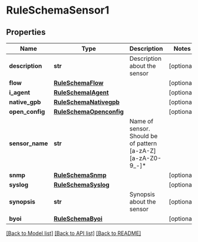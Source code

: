# RuleSchemaSensor1

## Properties
Name | Type | Description | Notes
------------ | ------------- | ------------- | -------------
**description** | **str** | Description about the sensor | [optional] 
**flow** | [**RuleSchemaFlow**](RuleSchemaFlow.md) |  | [optional] 
**i_agent** | [**RuleSchemaIAgent**](RuleSchemaIAgent.md) |  | [optional] 
**native_gpb** | [**RuleSchemaNativegpb**](RuleSchemaNativegpb.md) |  | [optional] 
**open_config** | [**RuleSchemaOpenconfig**](RuleSchemaOpenconfig.md) |  | [optional] 
**sensor_name** | **str** | Name of sensor. Should be of pattern [a-zA-Z][a-zA-Z0-9_-]* | 
**snmp** | [**RuleSchemaSnmp**](RuleSchemaSnmp.md) |  | [optional] 
**syslog** | [**RuleSchemaSyslog**](RuleSchemaSyslog.md) |  | [optional] 
**synopsis** | **str** | Synopsis about the sensor | [optional] 
**byoi** | [**RuleSchemaByoi**](RuleSchemaByoi.md) |  | [optional] 

[[Back to Model list]](../README.md#documentation-for-models) [[Back to API list]](../README.md#documentation-for-api-endpoints) [[Back to README]](../README.md)


